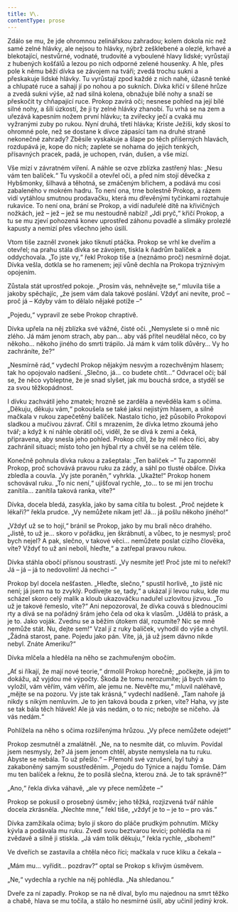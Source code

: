 ```yaml
---
title: V\.
contentType: prose
---
```


<section>

Zdálo se mu, že jde ohromnou zelinářskou zahradou; kolem dokola nic než samé zelné hlávky, ale nejsou to hlávky, nýbrž zešklebené a olezlé, krhavé a blekotající, nestvůrné, vodnaté, trudovité a vyboulené hlavy lidské; vyrůstají z hubených košťálů a lezou po nich odporné zelené housenky. A hle, přes pole k němu běží dívka se závojem na tváři; zvedá trochu sukni a přeskakuje lidské hlávky. Tu vyrůstají zpod každé z nich nahé, úžasně tenké a chlupaté ruce a sahají jí po nohou a po sukních. Dívka křičí v šílené hrůze a zvedá sukni výše, až nad silná kolena, obnažuje bílé nohy a snaží se přeskočit ty chňapající ruce. Prokop zavírá oči; nesnese pohled na její bílé silné nohy, a šílí úzkostí, že ji ty zelné hlávky zhanobí. Tu vrhá se na zem a uřezává kapesním nožem první hlávku; ta zvířecky ječí a cvaká mu vyžranými zuby po rukou. Nyní druhá, třetí hlávka; Kriste Ježíši, kdy skosí to ohromné pole, než se dostane k dívce zápasící tam na druhé straně nekonečné zahrady? Zběsile vyskakuje a šlape po těch příšerných hlavách, rozdupává je, kope do nich; zaplete se nohama do jejich tenkých, přísavných pracek, padá, je uchopen, rván, dušen, a vše mizí.

Vše mizí v závratném víření. A náhle se ozve zblízka zastřený hlas: „Nesu vám ten balíček.“ Tu vyskočil a otevřel oči, a před ním stojí děvečka z Hybšmonky, šilhavá a těhotná, se zmáčeným břichem, a podává mu cosi zabaleného v mokrém hadru. To není ona, trne bolestně Prokop, a rázem vidí vytáhlou smutnou prodavačku, která mu dřevěnými tyčinkami roztahuje rukavice. To není ona, brání se Prokop, a vidí naduřelé dítě na křivičných nožkách, jež – jež – jež se mu nestoudně nabízí! „Jdi pryč,“ křičí Prokop, a tu se mu zjeví pohozená konev uprostřed záhonu povadlé a slimáky prolezlé kapusty a nemizí přes všechno jeho úsilí.

Vtom tiše zazněl zvonek jako tiknutí ptáčka. Prokop se vrhl ke dveřím a otevřel; na prahu stála dívka se závojem, tiskla k ňadrům balíček a oddychovala. „To jste vy,“ řekl Prokop tiše a (neznámo proč) nesmírně dojat. Dívka vešla, dotkla se ho ramenem; její vůně dechla na Prokopa trýznivým opojením.

Zůstala stát uprostřed pokoje. „Prosím vás, nehněvejte se,“ mluvila tiše a jakoby spěchajíc, „že jsem vám dala takové poslání. Vždyť ani nevíte, proč – proč já – Kdyby vám to dělalo nějaké potíže –“

„Pojedu,“ vypravil ze sebe Prokop chraptivě.

Dívka upřela na něj zblízka své vážné, čisté oči. „Nemyslete si o mně nic zlého. Já mám jenom strach, aby pan… aby váš přítel neudělal něco, co by někoho… někoho jiného do smrti trápilo. Já mám k vám tolik důvěry… Vy ho zachráníte, že?“

„Nesmírně rád,“ vydechl Prokop nějakým nesvým a rozechvěným hlasem; tak ho opojovalo nadšení. „Slečno, já… co budete chtít…“ Odvracel oči; bál se, že něco vybleptne, že je snad slyšet, jak mu bouchá srdce, a styděl se za svou těžkopádnost.

I dívku zachvátil jeho zmatek; hrozně se zarděla a nevěděla kam s očima. „Děkuju, děkuju vám,“ pokoušela se také jaksi nejistým hlasem, a silně mačkala v rukou zapečetěný balíček. Nastalo ticho, jež působilo Prokopovi sladkou a mučivou závrať. Cítil s mrazením, že dívka letmo zkoumá jeho tvář; a když k ní náhle obrátil oči, viděl, že se dívá k zemi a čeká, připravena, aby snesla jeho pohled. Prokop cítil, že by měl něco říci, aby zachránil situaci; místo toho jen hýbal rty a chvěl se na celém těle.

Konečně pohnula dívka rukou a zašeptala: „Ten balíček –“ Tu zapomněl Prokop, proč schovává pravou ruku za zády, a sáhl po tlusté obálce. Dívka zbledla a couvla. „Vy jste poraněn,“ vyhrkla. „Ukažte!“ Prokop honem schovával ruku. „To nic není,“ ujišťoval rychle, „to… to se mi jen trochu zanítila… zanítila taková ranka, víte?“

Dívka, docela bledá, zasykla, jako by sama cítila tu bolest. „Proč nejdete k lékaři?“ řekla prudce. „Vy nemůžete nikam jet! Já… já pošlu někoho jiného!“

„Vždyť už se to hojí,“ bránil se Prokop, jako by mu brali něco drahého. „Jistě, to už je… skoro v pořádku, jen škrábnutí, a vůbec, to je nesmysl; proč bych nejel? A pak, slečno, v takové věci… nemůžete poslat cizího člověka, víte? Vždyť to už ani nebolí, hleďte,“ a zatřepal pravou rukou.

Dívka stáhla obočí přísnou soustrastí. „Vy nesmíte jet! Proč jste mi to neřekl? Já – já – já to nedovolím! Já nechci –“

Prokop byl docela nešťasten. „Hleďte, slečno,“ spustil horlivě, „to jistě nic není; já jsem na to zvyklý. Podívejte se, tady,“ a ukázal jí levou ruku, kde mu scházel skoro celý malík a kloub ukazováčku naduřel uzlovitou jizvou. „To už je takové řemeslo, víte?“ Ani nepozoroval, že dívka couvá s blednoucími rty a dívá se na pořádný šrám jeho čela od oka k vlasům. „Udělá to prásk, a je to. Jako voják. Zvednu se a běžím útokem dál, rozumíte? Nic se mně nemůže stát. Nu, dejte sem!“ Vzal jí z ruky balíček, vyhodil do výše a chytil. „Žádná starost, pane. Pojedu jako pán. Víte, já, já už jsem dávno nikde nebyl. Znáte Ameriku?“

Dívka mlčela a hleděla na něho se zachmuřeným obočím.

„Ať si říkají, že mají nové teorie,“ drmolil Prokop horečně; „počkejte, já jim to dokážu, až vyjdou mé výpočty. Škoda že tomu nerozumíte; já bych vám to vyložil, vám věřím, vám věřím, ale jemu ne. Nevěřte mu,“ mluvil naléhavě, „mějte se na pozoru. Vy jste tak krásná,“ vydechl nadšeně. „Tam nahoře já nikdy s nikým nemluvím. Je to jen taková bouda z prken, víte? Haha, vy jste se tak bála těch hlávek! Ale já vás nedám, o to nic; nebojte se ničeho. Já vás nedám.“

Pohlížela na něho s očima rozšířenýma hrůzou. „Vy přece nemůžete odejet!“

Prokop zesmutněl a zmalátněl. „Ne, na to nesmíte dát, co mluvím. Povídal jsem nesmysly, že? Já jsem jenom chtěl, abyste nemyslela na tu ruku. Abyste se nebála. To už přešlo.“ – Přemohl své vzrušení, byl tuhý a zakaboněný samým soustředěním. „Pojedu do Týnice a najdu Tomše. Dám mu ten balíček a řeknu, že to posílá slečna, kterou zná. Je to tak správně?“

„Ano,“ řekla dívka váhavě, „ale vy přece nemůžete –“

Prokop se pokusil o prosebný úsměv; jeho těžká, rozjizvená tvář náhle docela zkrásněla. „Nechte mne,“ řekl tiše, „vždyť je to – je to – pro vás.“

Dívka zamžikala očima; bylo jí skoro do pláče prudkým pohnutím. Mlčky kývla a podávala mu ruku. Zvedl svou beztvarou levici; pohlédla na ni zvědavě a silně ji stiskla. „Já vám tolik děkuju,“ řekla rychle, „sbohem!“

Ve dveřích se zastavila a chtěla něco říci; mačkala v ruce kliku a čekala –

„Mám mu… vyřídit… pozdrav?“ optal se Prokop s křivým úsměvem.

„Ne,“ vydechla a rychle na něj pohlédla. „Na shledanou.“

Dveře za ní zapadly. Prokop se na ně díval, bylo mu najednou na smrt těžko a chabě, hlava se mu točila, a stálo ho nesmírné úsilí, aby učinil jediný krok.

</section>
